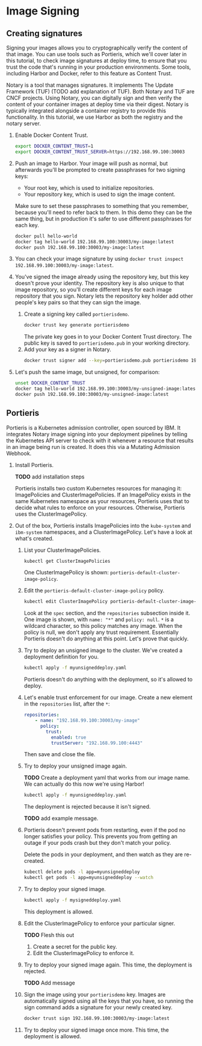 # Image Signing

## Creating signatures

Signing your images allows you to cryptographically verify the content of that image. You can use tools such as Portieris, which we'll cover later in this tutorial, to check image signatures at deploy time, to ensure that you trust the code that's running in your production environments. Some tools, including Harbor and Docker, refer to this feature as Content Trust.

Notary is a tool that manages signatures. It implements The Update Framework (TUF) (TODO add explanation of TUF). Both Notary and TUF are CNCF projects. Using Notary, you can digitally sign and then verify the content of your container images at deploy time via their digest. Notary is typically integrated alongside a container registry to provide this functionality. In this tutorial, we use Harbor as both the registry and the notary server.

1. Enable Docker Content Trust.
    ```bash
    export DOCKER_CONTENT_TRUST=1
    export DOCKER_CONTENT_TRUST_SERVER=https://192.168.99.100:30003
    ```
2. Push an image to Harbor. Your image will push as normal, but afterwards you'll be prompted to create passphrases for two signing keys:
    - Your root key, which is used to initialize repositories.
    - Your repository key, which is used to sign the image content.

    Make sure to set these passphrases to something that you remember, because you'll need to refer back to them. In this demo they can be the same thing, but in production it's safer to use different passphrases for each key.

    ```bash
    docker pull hello-world
    docker tag hello-world 192.168.99.100:30003/my-image:latest
    docker push 192.168.99.100:30003/my-image:latest
    ```
3. You can check your image signature by using `docker trust inspect 192.168.99.100:30003/my-image:latest`.

4. You've signed the image already using the repository key, but this key doesn't prove your identity. The repository key is also unique to that image repository, so you'll create different keys for each image repository that you sign. Notary lets the repository key holder add other people's key pairs so that they can sign the image.
    1. Create a signing key called `portierisdemo`.
        ```bash
        docker trust key generate portierisdemo
        ```
        The private key goes in to your Docker Content Trust directory. The public key is saved to `portierisdemo.pub` in your working directory.
    2. Add your key as a signer in Notary.
        ```bash
        docker trust signer add --key=portierisdemo.pub portierisdemo 192.168.99.100:30003/my-image
        ```

5. Let's push the same image, but unsigned, for comparison:
    ```bash
    unset DOCKER_CONTENT_TRUST
    docker tag hello-world 192.168.99.100:30003/my-unsigned-image:latest
    docker push 192.168.99.100:30003/my-unsigned-image:latest
    ```

## Portieris

Portieris is a Kubernetes admission controller, open sourced by IBM. It integrates Notary image signing into your deployment pipelines by telling the Kubernetes API server to check with it whenever a resource that results in an image being run is created. It does this via a Mutating Admission Webhook.

1. Install Portieris.

    **TODO** add installation steps

    Portieris installs two custom Kubernetes resources for managing it: ImagePolicies and ClusterImagePolicies. If an ImagePolicy exists in the same Kubernetes namespace as your resources, Portieris uses that to decide what rules to enforce on your resources. Otherwise, Portieris uses the ClusterImagePolicy.

2. Out of the box, Portieris installs ImagePolicies into the `kube-system` and `ibm-system` namespaces, and a ClusterImagePolicy. Let's have a look at what's created.
    1. List your ClusterImagePolicies.
        ```bash
        kubectl get ClusterImagePolicies
        ```

        One ClusterImagePolicy is shown: `portieris-default-cluster-image-policy`.
    2. Edit the `portieris-default-cluster-image-policy` policy.
        ```bash
        kubectl edit ClusterImagePolicy portieris-default-cluster-image-policy
        ```

        Look at the `spec` section, and the `repositories` subsection inside it. One image is shown, with `name: "*"` and `policy: null`. `*` is a wildcard character, so this policy matches any image. When the policy is null, we don't apply any trust requirement. Essentially Portieris doesn't do anything at this point. Let's prove that quickly.

    3. Try to deploy an unsigned image to the cluster. We've created a deployment definition for you.

        ```bash
        kubectl apply -f myunsigneddeploy.yaml
        ```

        Portieris doesn't do anything with the deployment, so it's allowed to deploy.

    4. Let's enable trust enforcement for our image. Create a new element in the `repositories` list, after the `*`:
        ```yaml
        repositories:
            - name: "192.168.99.100:30003/my-image"
              policy:
                trust:
                  enabled: true
                  trustServer: "192.168.99.100:4443"
        ```

        Then save and close the file.

    5. Try to deploy your unsigned image again.

        **TODO** Create a deployment yaml that works from our image name. We can actually do this now we're using Harbor!

        ```bash
        kubectl apply -f myunsigneddeploy.yaml
        ```

        The deployment is rejected because it isn't signed.

        **TODO** add example message.

    6. Portieris doesn't prevent pods from restarting, even if the pod no longer satisfies your policy. This prevents you from getting an outage if your pods crash but they don't match your policy.

        Delete the pods in your deployment, and then watch as they are re-created.

        ```bash
        kubectl delete pods -l app=myunsigneddeploy
        kubectl get pods -l app=myunsigneddeploy --watch
        ```

    7. Try to deploy your signed image.

        ```bash
        kubectl apply -f mysigneddeploy.yaml
        ```

        This deployment is allowed.

    8. Edit the ClusterImagePolicy to enforce your particular signer.

        **TODO** Flesh this out

        1. Create a secret for the public key.
        2. Edit the ClusterImagePolicy to enforce it.

    9. Try to deploy your signed image again. This time, the deployment is rejected.

        **TODO** Add message

    10. Sign the image using your `portierisdemo` key. Images are automatically signed using all the keys that you have, so running the sign command adds a signature for your newly created key.
        ```bash
        docker trust sign 192.168.99.100:30003/my-image:latest
        ```

    11. Try to deploy your signed image once more. This time, the deployment is allowed.
